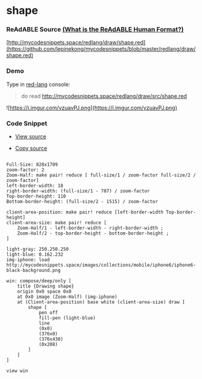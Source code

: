 
# shape


### ReAdABLE Source [(What is the ReAdABLE Human Format?)](http://readablehumanformat.com)

[http://mycodesnippets.space/redlang/draw/shape.red](https://github.com/lepinekong/mycodesnippets/blob/master/redlang/draw/shape.red)


### Demo

Type in [red-lang](https://www.red-lang.org/p/download.html) console: 
>do read http://mycodesnippets.space/redlang/draw/src/shape.red

![https://i.imgur.com/vzuavPJ.png](https://i.imgur.com/vzuavPJ.png)
                    

### Code Snippet

- [View source](https://github.com/lepinekong/mycodesnippets/blob/master/redlang/draw/src/shape.red)
                        
- [Copy source](https://raw.githubusercontent.com/lepinekong/mycodesnippets/master/redlang/draw/src/shape.red)
                        


```red

Full-Size: 828x1709
zoom-factor: 2
Zoom-Half: make pair! reduce [ full-size/1 / zoom-factor full-size/2 / zoom-factor]
left-border-width: 18
right-border-width: (full-size/1 - 787) / zoom-factor
Top-border-height: 110
Bottom-border-height: (full-size/2 - 1515) / zoom-factor

client-area-position: make pair! reduce [left-border-width Top-border-height]
client-area-size: make pair! reduce [ 
    Zoom-Half/1 - left-border-width - right-border-width ;
    Zoom-Half/2 - top-border-height - bottom-border-height ;
]

light-gray: 250.250.250
light-blue: 0.162.232
img-iphone: load http://mycodesnippets.space/images/collections/mobile/iphone6/iphone6-black-background.png

win: compose/deep/only [
    title {Drawing shape}
    origin 0x0 space 0x0
    at 0x0 image (Zoom-Half) (img-iphone)
    at (Client-area-position) base white (client-area-size) draw [
        shape [
            pen off
            fill-pen (light-blue)
            line 
            (0x0) 
            (376x0)
            (376x430) 
            (0x208)
        ]
    ]
]

view win
        
```


